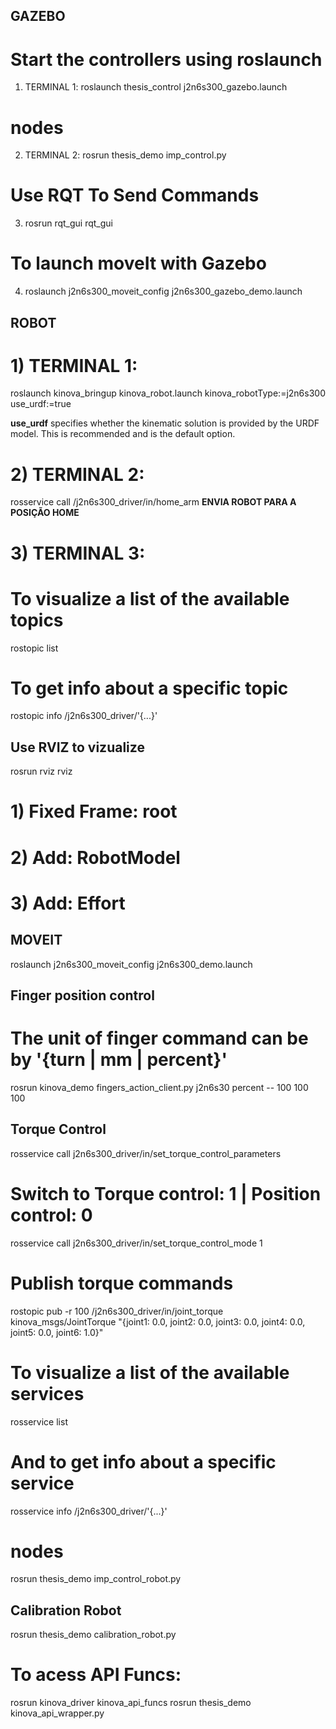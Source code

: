 ##  GAZEBO 
# Start the controllers using roslaunch
1) TERMINAL 1:
roslaunch thesis_control j2n6s300_gazebo.launch

# nodes
2) TERMINAL 2:
rosrun thesis_demo imp_control.py

# Use RQT To Send Commands
3) rosrun rqt_gui rqt_gui

# To launch moveIt with Gazebo
4) roslaunch j2n6s300_moveit_config j2n6s300_gazebo_demo.launch



##  ROBOT 
# 1) TERMINAL 1:
roslaunch kinova_bringup kinova_robot.launch kinova_robotType:=j2n6s300 use_urdf:=true

**use_urdf** specifies whether the kinematic solution is provided by the URDF model. This is recommended and is the default option.

# 2) TERMINAL 2:
rosservice call /j2n6s300_driver/in/home_arm
**ENVIA ROBOT PARA A POSIÇÃO HOME**

# 3) TERMINAL 3:
# To visualize a list of the available topics
rostopic list

# To get info about a specific topic
rostopic info /j2n6s300_driver/'{...}'

## Use RVIZ to vizualize
rosrun rviz rviz
# 1) Fixed Frame: root
# 2) Add: RobotModel
# 3) Add: Effort

## MOVEIT
roslaunch j2n6s300_moveit_config j2n6s300_demo.launch

## Finger position control
# The unit of finger command can be by '{turn | mm | percent}'
rosrun kinova_demo fingers_action_client.py j2n6s30 percent -- 100 100 100

## Torque Control
rosservice call j2n6s300_driver/in/set_torque_control_parameters

# Switch to Torque control: 1 | Position control: 0
rosservice call j2n6s300_driver/in/set_torque_control_mode 1

# Publish torque commands
rostopic pub -r 100 /j2n6s300_driver/in/joint_torque kinova_msgs/JointTorque "{joint1: 0.0, joint2: 0.0, joint3: 0.0, joint4: 0.0, joint5: 0.0, joint6: 1.0}"

# To visualize a list of the available services
rosservice list

# And to get info about a specific service
rosservice info /j2n6s300_driver/'{...}'

# nodes
rosrun thesis_demo imp_control_robot.py

## Calibration Robot
rosrun thesis_demo calibration_robot.py

# To acess API Funcs:
rosrun kinova_driver kinova_api_funcs
rosrun thesis_demo kinova_api_wrapper.py

